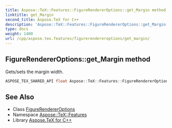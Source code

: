 ```yaml
---
title: Aspose::TeX::Features::FigureRendererOptions::get_Margin method
linktitle: get_Margin
second_title: Aspose.TeX for C++
description: 'Aspose::TeX::Features::FigureRendererOptions::get_Margin method. Gets/sets the margin width in C++.'
type: docs
weight: 1400
url: /cpp/aspose.tex.features/figurerendereroptions/get_margin/
---
```

## FigureRendererOptions::get_Margin method


Gets/sets the margin width.

```cpp
ASPOSE_TEX_SHARED_API float Aspose::TeX::Features::FigureRendererOptions::get_Margin() const
```

## See Also

* Class [FigureRendererOptions](../)
* Namespace [Aspose::TeX::Features](../../)
* Library [Aspose.TeX for C++](../../../)
